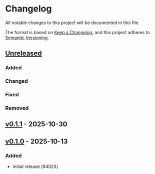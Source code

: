 # Changelog

All notable changes to this project will be documented in this file.

The format is based on [Keep a Changelog](https://keepachangelog.com/en/1.0.0/),
and this project adheres to [Semantic Versioning](https://semver.org/spec/v2.0.0.html).

## [Unreleased]

### Added


### Changed


### Fixed


### Removed


## [v0.1.1] - 2025-10-30

## [v0.1.0] - 2025-10-13

### Added

- Initial release (#4023)

[v0.1.0]: https://github.com/esp-rs/esp-hal/releases/tag/esp-sync-v0.1.0
[v0.1.1]: https://github.com/esp-rs/esp-hal/compare/esp-sync-v0.1.0...esp-sync-v0.1.1
[Unreleased]: https://github.com/esp-rs/esp-hal/compare/esp-sync-v0.1.1...HEAD
